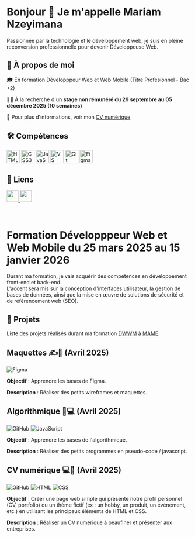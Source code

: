 # Bonjour 👋 Je m'appelle Mariam Nzeyimana

Passionnée par la technologie et le développement web, je suis en pleine reconversion professionnelle pour devenir Développeuse Web.

## 🚀 À propos de moi

🎓  En formation Développpeur Web et Web Mobile (Titre Profesionnel - Bac +2)

👩‍💻  À la recherche d'un **stage non rémunéré du 29 septembre au 05 décembre 2025 (10 semaines)**

💬  Pour plus d'informations, voir mon [CV numérique](https://mariamnze.github.io/cv/) 


## 🛠 Compétences 
<p align="left">
<img src="https://raw.githubusercontent.com/danielcranney/readme-generator/main/public/icons/skills/html5-colored.svg" width="36" height="36" alt="HTML5"/>
<img src="https://raw.githubusercontent.com/danielcranney/readme-generator/main/public/icons/skills/css3-colored.svg" width="36" height="36" alt="CSS3"/>
<img src="https://raw.githubusercontent.com/danielcranney/readme-generator/main/public/icons/skills/javascript-colored.svg" width="36" height="36" alt="JavaScript"/>
<img src="https://raw.githubusercontent.com/danielcranney/readme-generator/main/public/icons/skills/visualstudiocode.svg" width="36" height="36" alt="VS Code"/>
<img src="https://raw.githubusercontent.com/danielcranney/readme-generator/main/public/icons/skills/git-colored.svg" width="36" height="36" alt="Git"/>
<img src="https://raw.githubusercontent.com/danielcranney/readme-generator/main/public/icons/skills/figma-colored.svg" width="36" height="36" alt="Figma"/></p>

<!-- Upcoming skills

<img src="https://raw.githubusercontent.com/danielcranney/readme-generator/main/public/icons/skills/react-colored.svg" width="36" height="36" alt="React"/>
<img src="https://raw.githubusercontent.com/danielcranney/readme-generator/main/public/icons/skills/mysql-colored.svg" width="36" height="36" alt="MySQL"/>

-->                  

## 🔗 Liens
                  
<p align="left"> <a href="https://www.github.com/MariamNze" target="_blank" rel="noreferrer"> <picture> <source media="(prefers-color-scheme: dark)" srcset="https://raw.githubusercontent.com/danielcranney/readme-generator/main/public/icons/socials/github-dark.svg"/> <source media="(prefers-color-scheme: light)" srcset="https://raw.githubusercontent.com/danielcranney/readme-generator/main/public/icons/socials/github.svg"/> <img src="https://raw.githubusercontent.com/danielcranney/readme-generator/main/public/icons/socials/github.svg" width="32" height="32"/> </picture> </a>
<a href="https://www.linkedin.com/in/mariam-nzeyimana" target="_blank" rel="noreferrer"> <picture> <source media="(prefers-color-scheme: dark)" srcset="https://raw.githubusercontent.com/danielcranney/readme-generator/main/public/icons/socials/linkedin-dark.svg"/> <source media="(prefers-color-scheme: light)" srcset="https://raw.githubusercontent.com/danielcranney/readme-generator/main/public/icons/socials/linkedin.svg"/> <img src="https://raw.githubusercontent.com/danielcranney/readme-generator/main/public/icons/socials/linkedin.svg" width="32" height="32"/> </picture> </a></p>
&nbsp;

# Formation Développpeur Web et Web Mobile du 25 mars 2025 au 15 janvier 2026

Durant ma formation, je vais acquérir des compétences en développement
front-end et back-end.  
L'accent sera mis sur la conception d'interfaces utilisateur, la gestion de
bases de données, ainsi que la mise en œuvre de solutions de sécurité et de
référencement web (SEO).

## 📄 Projets

Liste des projets réalisés durant ma formation [DWWM](https://gretaformation.ac-orleans-tours.fr/formation/titre-professionnel-developpeur-web-et-web-mobile) à [MAME](https://mame-tours.com/).

## Maquettes ✍️🎨 (Avril 2025)
![Figma](https://img.shields.io/badge/Figma-F24E1E?style=flat&logo=figma&logoColor=white)


**Objectif** : Apprendre les bases de Figma.

**Description** : Réaliser des petits wireframes et maquettes.

## Algorithmique 🧠💻 (Avril 2025)
![GitHub](https://img.shields.io/badge/GitHub-121011?style=flat&logo=github&logoColor=white)
![JavaScript](https://img.shields.io/badge/JavaScript-F7DF1E?style=flat&logo=javascript&logoColor=000)

**Objectif** : Apprendre les bases de l'algorithmique.

**Description** : Réaliser des petits programmes en pseudo-code / javascript.

## CV numérique 💻📄 (Avril 2025)
![GitHub](https://img.shields.io/badge/GitHub-121011?style=flat&logo=github&logoColor=white)
![HTML](https://img.shields.io/badge/HTML-E34F26?style=flat&logo=html5&logoColor=white)
![CSS](https://img.shields.io/badge/CSS-1572B6?style=flat&logo=css3&logoColor=white)

**Objectif** : Créer une page web simple qui présente notre profil personnel (CV, portfolio) ou un thème fictif (ex : un hobby, un produit, un événement, etc.) en utilisant les principaux éléments de HTML et CSS.

**Description** : Réaliser un CV numérique à peaufiner et présenter aux entreprises.

<!-- Upcoming badges

![React](https://img.shields.io/badge/React-20232A?style=flat&logo=react&logoColor=61DAFB)
![Java](https://img.shields.io/badge/Java-ED8B00?style=flat&logo=openjdk&logoColor=white)
![MySQL](https://img.shields.io/badge/MySQL-4479A1?style=flat&logo=mysql&logoColor=white)

-->
